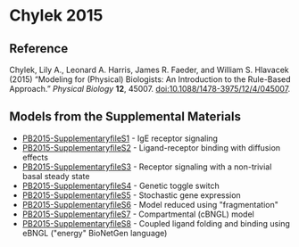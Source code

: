 # Chylek 2015
## Reference
Chylek, Lily A., Leonard A. Harris, James R. Faeder, and William S. Hlavacek (2015) “Modeling for (Physical) Biologists: An Introduction to the Rule-Based Approach.” *Physical Biology* **12**, 45007. [doi:10.1088/1478-3975/12/4/045007](http://iopscience.iop.org/article/10.1088/1478-3975/12/4/045007).

## Models from the Supplemental Materials
* [PB2015-SupplementaryfileS1](SupplementaryfileS1.bngl.txt) - IgE receptor signaling
* [PB2015-SupplementaryfileS2](SupplementaryfileS2.bngl.txt) - Ligand-receptor binding with diffusion effects
* [PB2015-SupplementaryfileS3](SupplementaryfileS3.bngl.txt) - Receptor signaling with a non-trivial basal steady state
* [PB2015-SupplementaryfileS4](SupplementaryfileS4.bngl.txt) - Genetic toggle switch
* [PB2015-SupplementaryfileS5](SupplementaryfileS5.bngl.txt) - Stochastic gene expression
* [PB2015-SupplementaryfileS6](SupplementaryfileS6.bngl.txt) - Model reduced using "fragmentation"
* [PB2015-SupplementaryfileS7](SupplementaryfileS7.bngl.txt) - Compartmental (cBNGL) model
* [PB2015-SupplementaryfileS8](SupplementaryfileS8.bngl.txt) - Coupled ligand folding and binding using eBNGL ("energy" BioNetGen language)
